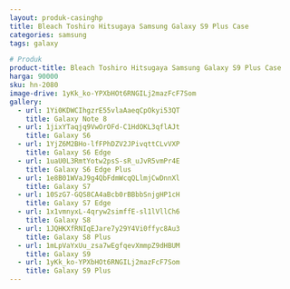 ```yaml
---
layout: produk-casinghp
title: Bleach Toshiro Hitsugaya Samsung Galaxy S9 Plus Case
categories: samsung
tags: galaxy

# Produk
product-title: Bleach Toshiro Hitsugaya Samsung Galaxy S9 Plus Case
harga: 90000
sku: hn-2080
image-drive: 1yKk_ko-YPXbHOt6RNGILj2mazFcF7Som
gallery:
  - url: 1Yi0KDWCIhgzrE55vlaAaeqCpOkyi53QT
    title: Galaxy Note 8
  - url: 1jixYTaqjq9VwOrOFd-C1HdOKL3qflAJt
    title: Galaxy S6
  - url: 1YjZ6M2BHo-lfFPhDZV2JPivqttCLvVXP
    title: Galaxy S6 Edge
  - url: 1uaU0L3RmtYotw2psS-sR_uJvR5vmPr4E
    title: Galaxy S6 Edge Plus
  - url: 1e8B01WVaJ9g4QbFdmWcqQLlmjCwDnnXl
    title: Galaxy S7
  - url: 10SzG7-GQS8CA4aBcb0rBBbbSnjgHP1cH
    title: Galaxy S7 Edge
  - url: 1x1vmnyxL-4qryw2simffE-sl1lVllCh6
    title: Galaxy S8
  - url: 1JQHKXfRNIqEJare7y29Y4Vi0ffyc8Au3
    title: Galaxy S8 Plus
  - url: 1mLpVaYxUu_zsa7wEgfqevXmmpZ9dHBUM
    title: Galaxy S9
  - url: 1yKk_ko-YPXbHOt6RNGILj2mazFcF7Som
    title: Galaxy S9 Plus
---
```

